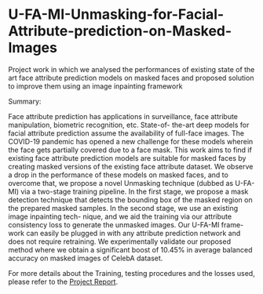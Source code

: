 # U-FA-MI-Unmasking-for-Facial-Attribute-prediction-on-Masked-Images
Project work in which we analysed the performances of existing state of the art face attribute prediction models on masked faces and proposed solution to improve them using an image inpainting framework

Summary:

Face attribute prediction has applications in surveillance, face attribute manipulation, biometric recognition, etc. State-of- the-art deep models for facial attribute prediction assume the availability of full-face images. The COVID-19 pandemic has opened a new challenge for these models wherein the face gets partially covered due to a face mask. This work aims to find if existing face attribute prediction models are suitable for masked faces by creating masked versions of the existing face attribute dataset. We observe a drop in the performance of these models on masked faces, and to overcome that, we propose a novel Unmasking technique (dubbed as U-FA-MI) via a two-stage training pipeline. In the first stage, we propose a mask detection technique that detects the bounding box of the masked region on the prepared masked samples. In the second stage, we use an existing image inpainting tech- nique, and we aid the training via our attribute consistency loss to generate the unmasked images. Our U-FA-MI frame- work can easily be plugged in with any attribute prediction network and does not require retraining. We experimentally validate our proposed method where we obtain a significant boost of 10.45% in average balanced accuracy on masked images of CelebA dataset.

For more details about the Training, testing procedures and the losses used, please refer to the [Project Report](https://github.com/chaitrasj/U-FA-MI-Unmasking-for-Facial-Attribute-prediction-on-Masked-Images/blob/main/ICIP_Face_attribute_prediction_on_Masked_faces.pdf).
